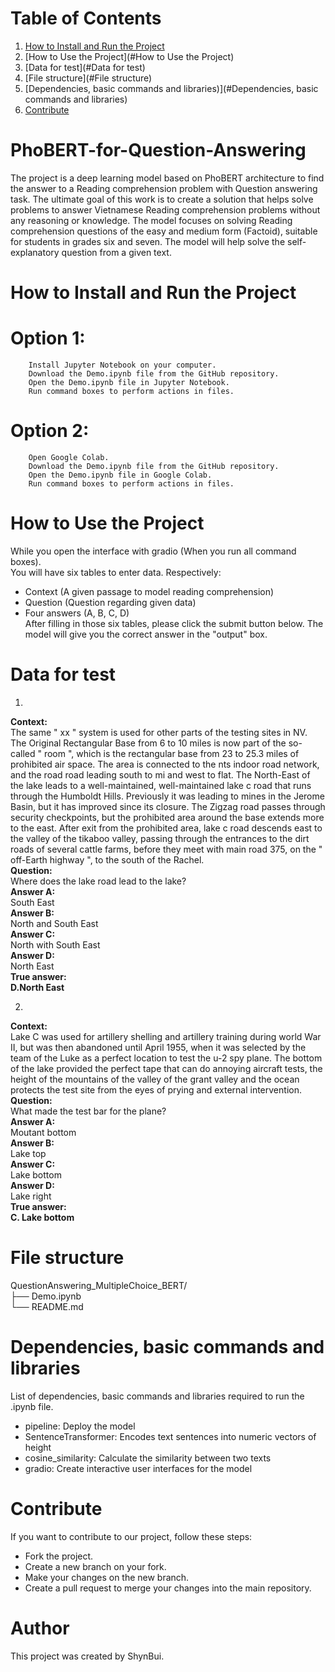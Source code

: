 # Table of Contents

1. [How to Install and Run the Project](#How-to-Install-and-Run-the-Project)
2. [How to Use the Project](#How to Use the Project)
3. [Data for test](#Data for test)
4. [File structure](#File structure)
5. [Dependencies, basic commands and libraries)](#Dependencies, basic commands and libraries)
6. [Contribute](#Contribute)

   
# PhoBERT-for-Question-Answering
The project is a deep learning model based on PhoBERT architecture to find the answer to a Reading comprehension problem with Question answering task. The ultimate goal of this work is to create a solution that helps solve problems to answer Vietnamese Reading comprehension problems without any reasoning or knowledge. The model focuses on solving Reading comprehension questions of the easy and medium form (Factoid), suitable for students in grades six and seven. The model will help solve the self-explanatory question from a given text.

# How to Install and Run the Project
# Option 1: 
        Install Jupyter Notebook on your computer.
        Download the Demo.ipynb file from the GitHub repository.
        Open the Demo.ipynb file in Jupyter Notebook.
        Run command boxes to perform actions in files.
# Option 2:
        Open Google Colab.
        Download the Demo.ipynb file from the GitHub repository.
        Open the Demo.ipynb file in Google Colab.
        Run command boxes to perform actions in files.
        
# How to Use the Project
While you open the interface with gradio (When you run all command boxes).<br>
You will have six tables to enter data. Respectively: 
+ Context (A given passage to model reading comprehension)
+ Question (Question regarding given data)
+ Four answers (A, B, C, D)<br>
After filling in those six tables, please click the submit button below.
The model will give you the correct answer in the "output" box.

# Data for test
1.
**Context:** <br>The same " xx " system is used for other parts of the testing sites in NV. The Original Rectangular Base from 6 to 10 miles is now part of the so-called " room ", which is the rectangular base from 23 to 25.3 miles of prohibited air space. The area is connected to the nts indoor road network, and the road road leading south to mi and west to flat. The North-East of the lake leads to a well-maintained, well-maintained lake c road that runs through the Humboldt Hills. Previously it was leading to mines in the Jerome Basin, but it has improved since its closure. The Zigzag road passes through security checkpoints, but the prohibited area around the base extends more to the east. After exit from the prohibited area, lake c road descends east to the valley of the tikaboo valley, passing through the entrances to the dirt roads of several cattle farms, before they meet with main road 375, on the " off-Earth highway ", to the south of the Rachel. <br>
**Question:**<br> Where does the lake road lead to the lake?<br>
**Answer A:** <br>South East<br>
**Answer B:** <br>North and South East<br>
**Answer C:** <br>North with  South East<br>
**Answer D:** <br>North East<br>
**True answer: <br>D.North East**<br>

2.
**Context:** <br>Lake C was used for artillery shelling and artillery training during world War II, but was then abandoned until April 1955, when it was selected by the team of the Luke as a perfect location to test the u-2 spy plane. The bottom of the lake provided the perfect tape that can do annoying aircraft tests, the height of the mountains of the valley of the grant valley and the ocean protects the test site from the eyes of prying and external intervention.<br>
**Question:** <br>What made the test bar for the plane?<br>
**Answer A:** <br>Moutant bottom<br>
**Answer B:** <br>Lake top<br>
**Answer C:** <br>Lake bottom<br>
**Answer D:** <br>Lake right<br>
**True answer:<br> C. Lake bottom**<br>

# File structure
QuestionAnswering_MultipleChoice_BERT/<br>
├── Demo.ipynb<br>
└── README.md

# Dependencies, basic commands and libraries
List of dependencies, basic commands and libraries required to run the .ipynb file.

- pipeline: Deploy the model
- SentenceTransformer: Encodes text sentences into numeric vectors of height
- cosine_similarity: Calculate the similarity between two texts
- gradio: Create interactive user interfaces for the model

# Contribute
If you want to contribute to our project, follow these steps:

- Fork the project.
- Create a new branch on your fork.
- Make your changes on the new branch.
- Create a pull request to merge your changes into the main repository.

# Author 
This project was created by ShynBui.
